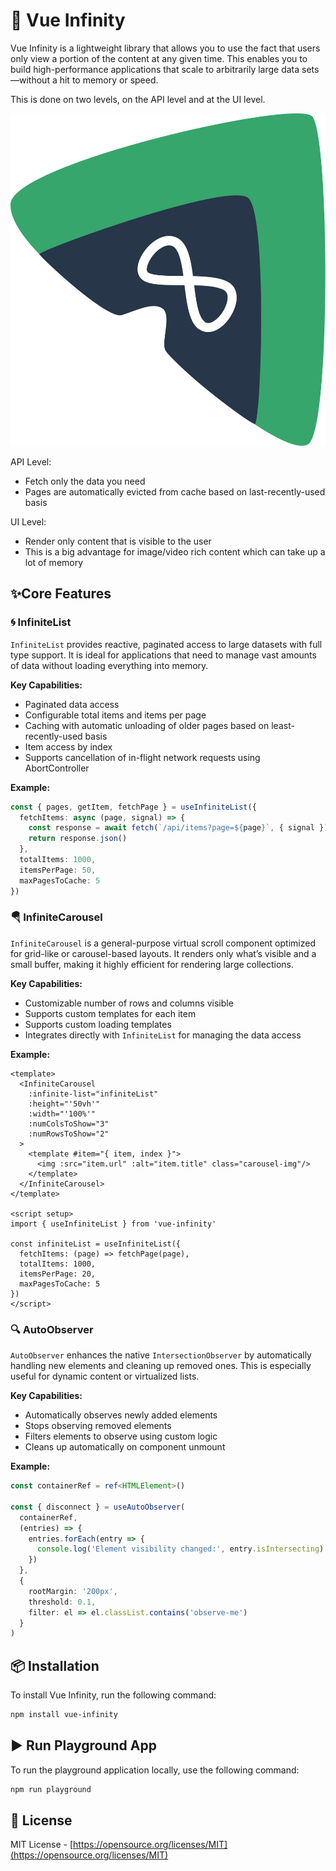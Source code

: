 # 🚀 Vue Infinity

Vue Infinity is a lightweight library that allows you to use the fact that users only view a portion of the content at any given time. This enables you to build high-performance applications that scale to arbitrarily large data sets—without a hit to memory or speed.

This is done on two levels, on the API level and at the UI level.

![Vue Infinity Logo](assets/logo.svg)

API Level:
- Fetch only the data you need
- Pages are automatically evicted from cache based on last-recently-used basis

UI Level:
- Render only content that is visible to the user
- This is a big advantage for image/video rich content which can take up a lot of memory

## ✨Core Features

### 🌀 InfiniteList

`InfiniteList` provides reactive, paginated access to large datasets with full type support. It is ideal for applications that need to manage vast amounts of data without loading everything into memory.

**Key Capabilities:**

- Paginated data access
- Configurable total items and items per page
- Caching with automatic unloading of older pages based on least-recently-used basis
- Item access by index
- Supports cancellation of in-flight network requests using AbortController

**Example:**

```ts
const { pages, getItem, fetchPage } = useInfiniteList({
  fetchItems: async (page, signal) => {
    const response = await fetch(`/api/items?page=${page}`, { signal })
    return response.json()
  },
  totalItems: 1000,
  itemsPerPage: 50,
  maxPagesToCache: 5
})
```

### 🪂 InfiniteCarousel

`InfiniteCarousel` is a general-purpose virtual scroll component optimized for grid-like or carousel-based layouts. It renders only what’s visible and a small buffer, making it highly efficient for rendering large collections.

**Key Capabilities:**

- Customizable number of rows and columns visible
- Supports custom templates for each item
- Supports custom loading templates
- Integrates directly with `InfiniteList` for managing the data access

**Example:**

```vue
<template>
  <InfiniteCarousel
    :infinite-list="infiniteList"
    :height="'50vh'"
    :width="'100%'"
    :numColsToShow="3"
    :numRowsToShow="2"
  >
    <template #item="{ item, index }">
      <img :src="item.url" :alt="item.title" class="carousel-img"/>
    </template>
  </InfiniteCarousel>
</template>

<script setup>
import { useInfiniteList } from 'vue-infinity'

const infiniteList = useInfiniteList({
  fetchItems: (page) => fetchPage(page),
  totalItems: 1000,
  itemsPerPage: 20,
  maxPagesToCache: 5
})
</script>
```

### 🔍 AutoObserver

`AutoObserver` enhances the native `IntersectionObserver` by automatically handling new elements and cleaning up removed ones. This is especially useful for dynamic content or virtualized lists.

**Key Capabilities:**

- Automatically observes newly added elements
- Stops observing removed elements
- Filters elements to observe using custom logic
- Cleans up automatically on component unmount

**Example:**

```ts
const containerRef = ref<HTMLElement>()

const { disconnect } = useAutoObserver(
  containerRef,
  (entries) => {
    entries.forEach(entry => {
      console.log('Element visibility changed:', entry.isIntersecting)
    })
  },
  {
    rootMargin: '200px',
    threshold: 0.1,
    filter: el => el.classList.contains('observe-me')
  }
)
```

## 📦 Installation

To install Vue Infinity, run the following command:

```bash
npm install vue-infinity
```

## ▶️ Run Playground App

To run the playground application locally, use the following command:

```bash
npm run playground
```

## 📝 License

MIT License - [https://opensource.org/licenses/MIT](https://opensource.org/licenses/MIT)
